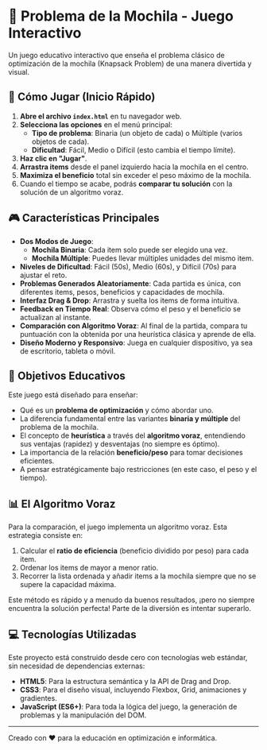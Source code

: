 # 🎒 Problema de la Mochila - Juego Interactivo

Un juego educativo interactivo que enseña el problema clásico de optimización de la mochila (Knapsack Problem) de una manera divertida y visual.

## 🚀 Cómo Jugar (Inicio Rápido)

1.  **Abre el archivo `index.html`** en tu navegador web.
2.  **Selecciona las opciones** en el menú principal:
    *   **Tipo de problema**: Binaria (un objeto de cada) o Múltiple (varios objetos de cada).
    *   **Dificultad**: Fácil, Medio o Difícil (esto cambia el tiempo límite).
3.  **Haz clic en "Jugar"**.
4.  **Arrastra items** desde el panel izquierdo hacia la mochila en el centro.
5.  **Maximiza el beneficio** total sin exceder el peso máximo de la mochila.
6.  Cuando el tiempo se acabe, podrás **comparar tu solución** con la solución de un algoritmo voraz.

## 🎮 Características Principales

*   **Dos Modos de Juego**:
    *   **Mochila Binaria**: Cada item solo puede ser elegido una vez.
    *   **Mochila Múltiple**: Puedes llevar múltiples unidades del mismo item.
*   **Niveles de Dificultad**: Fácil (50s), Medio (60s), y Difícil (70s) para ajustar el reto.
*   **Problemas Generados Aleatoriamente**: Cada partida es única, con diferentes items, pesos, beneficios y capacidades de mochila.
*   **Interfaz Drag & Drop**: Arrastra y suelta los items de forma intuitiva.
*   **Feedback en Tiempo Real**: Observa cómo el peso y el beneficio se actualizan al instante.
*   **Comparación con Algoritmo Voraz**: Al final de la partida, compara tu puntuación con la obtenida por una heurística clásica y aprende de ella.
*   **Diseño Moderno y Responsivo**: Juega en cualquier dispositivo, ya sea de escritorio, tableta o móvil.

## 🎯 Objetivos Educativos

Este juego está diseñado para enseñar:

*   Qué es un **problema de optimización** y cómo abordar uno.
*   La diferencia fundamental entre las variantes **binaria y múltiple** del problema de la mochila.
*   El concepto de **heurística** a través del **algoritmo voraz**, entendiendo sus ventajas (rapidez) y desventajas (no siempre es óptimo).
*   La importancia de la relación **beneficio/peso** para tomar decisiones eficientes.
*   A pensar estratégicamente bajo restricciones (en este caso, el peso y el tiempo).

## 📊 El Algoritmo Voraz

Para la comparación, el juego implementa un algoritmo voraz. Esta estrategia consiste en:

1.  Calcular el **ratio de eficiencia** (beneficio dividido por peso) para cada item.
2.  Ordenar los items de mayor a menor ratio.
3.  Recorrer la lista ordenada y añadir items a la mochila siempre que no se supere la capacidad máxima.

Este método es rápido y a menudo da buenos resultados, ¡pero no siempre encuentra la solución perfecta! Parte de la diversión es intentar superarlo.

## 💻 Tecnologías Utilizadas

Este proyecto está construido desde cero con tecnologías web estándar, sin necesidad de dependencias externas:

*   **HTML5**: Para la estructura semántica y la API de Drag and Drop.
*   **CSS3**: Para el diseño visual, incluyendo Flexbox, Grid, animaciones y gradientes.
*   **JavaScript (ES6+)**: Para toda la lógica del juego, la generación de problemas y la manipulación del DOM.

---

Creado con ❤️ para la educación en optimización e informática.